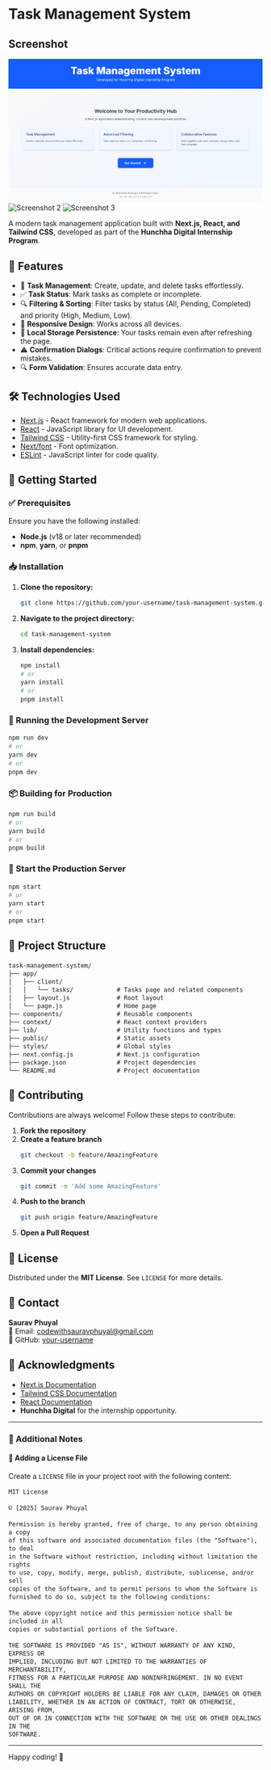 # Task Management System

## Screenshot
![Screenshot 1](https://raw.githubusercontent.com/codewithsauravphuyal/TaskMasterJs/refs/heads/main/Screenshot/Screenshot%202025-04-03%20100607.png)
![Screenshot 2]([url-to-screenshot-2](https://raw.githubusercontent.com/codewithsauravphuyal/TaskMasterJs/refs/heads/main/Screenshot/Screenshot%202025-04-03%20100643.png))
![Screenshot 3]([url-to-screenshot-3](https://raw.githubusercontent.com/codewithsauravphuyal/TaskMasterJs/refs/heads/main/Screenshot/Screenshot%202025-04-03%20100651.png))


A modern task management application built with **Next.js, React, and Tailwind CSS**, developed as part of the **Hunchha Digital Internship Program**.

## 🚀 Features

- 📝 **Task Management**: Create, update, and delete tasks effortlessly.
- ✅ **Task Status**: Mark tasks as complete or incomplete.
- 🔍 **Filtering & Sorting**: Filter tasks by status (All, Pending, Completed) and priority (High, Medium, Low).
- 📱 **Responsive Design**: Works across all devices.
- 💾 **Local Storage Persistence**: Your tasks remain even after refreshing the page.
- ⚠️ **Confirmation Dialogs**: Critical actions require confirmation to prevent mistakes.
- 🔍 **Form Validation**: Ensures accurate data entry.

## 🛠️ Technologies Used

- [Next.js](https://nextjs.org/) - React framework for modern web applications.
- [React](https://react.dev/) - JavaScript library for UI development.
- [Tailwind CSS](https://tailwindcss.com/) - Utility-first CSS framework for styling.
- [Next/font](https://nextjs.org/docs/app/building-your-application/optimizing/fonts) - Font optimization.
- [ESLint](https://eslint.org/) - JavaScript linter for code quality.

## 📌 Getting Started

### ✅ Prerequisites

Ensure you have the following installed:

- **Node.js** (v18 or later recommended)
- **npm**, **yarn**, or **pnpm**

### 📥 Installation

1. **Clone the repository:**
   ```bash
   git clone https://github.com/your-username/task-management-system.git
   ```
2. **Navigate to the project directory:**
   ```bash
   cd task-management-system
   ```
3. **Install dependencies:**
   ```bash
   npm install
   # or
   yarn install
   # or
   pnpm install
   ```

### 🏃 Running the Development Server

```bash
npm run dev
# or
yarn dev
# or
pnpm dev
```

### 📦 Building for Production

```bash
npm run build
# or
yarn build
# or
pnpm build
```

### 🚀 Start the Production Server

```bash
npm start
# or
yarn start
# or
pnpm start
```

## 📂 Project Structure

```
task-management-system/
├── app/
│   ├── client/
│   │   └── tasks/            # Tasks page and related components
│   ├── layout.js             # Root layout
│   └── page.js               # Home page
├── components/               # Reusable components
├── context/                  # React context providers
├── lib/                      # Utility functions and types
├── public/                   # Static assets
├── styles/                   # Global styles
├── next.config.js            # Next.js configuration
├── package.json              # Project dependencies
└── README.md                 # Project documentation
```

## 🤝 Contributing

Contributions are always welcome! Follow these steps to contribute:

1. **Fork the repository**
2. **Create a feature branch**
   ```bash
   git checkout -b feature/AmazingFeature
   ```
3. **Commit your changes**
   ```bash
   git commit -m 'Add some AmazingFeature'
   ```
4. **Push to the branch**
   ```bash
   git push origin feature/AmazingFeature
   ```
5. **Open a Pull Request**

## 📜 License

Distributed under the **MIT License**. See `LICENSE` for more details.

## 📧 Contact

**Saurav Phuyal**  
📩 Email: [codewithsauravphuyal@gmail.com](mailto:codewithsauravphuyal@gmail.com)  
🔗 GitHub: [your-username](https://github.com/your-username)  

## 🌟 Acknowledgments

- [Next.js Documentation](https://nextjs.org/docs)
- [Tailwind CSS Documentation](https://tailwindcss.com/docs)
- [React Documentation](https://react.dev/docs)
- **Hunchha Digital** for the internship opportunity.

---

### 📄 Additional Notes

#### 📌 Adding a License File

Create a `LICENSE` file in your project root with the following content:

```
MIT License

© [2025] Saurav Phuyal

Permission is hereby granted, free of charge, to any person obtaining a copy
of this software and associated documentation files (the "Software"), to deal
in the Software without restriction, including without limitation the rights
to use, copy, modify, merge, publish, distribute, sublicense, and/or sell
copies of the Software, and to permit persons to whom the Software is
furnished to do so, subject to the following conditions:

The above copyright notice and this permission notice shall be included in all
copies or substantial portions of the Software.

THE SOFTWARE IS PROVIDED "AS IS", WITHOUT WARRANTY OF ANY KIND, EXPRESS OR
IMPLIED, INCLUDING BUT NOT LIMITED TO THE WARRANTIES OF MERCHANTABILITY,
FITNESS FOR A PARTICULAR PURPOSE AND NONINFRINGEMENT. IN NO EVENT SHALL THE
AUTHORS OR COPYRIGHT HOLDERS BE LIABLE FOR ANY CLAIM, DAMAGES OR OTHER
LIABILITY, WHETHER IN AN ACTION OF CONTRACT, TORT OR OTHERWISE, ARISING FROM,
OUT OF OR IN CONNECTION WITH THE SOFTWARE OR THE USE OR OTHER DEALINGS IN THE
SOFTWARE.
```

---

Happy coding! 🚀

